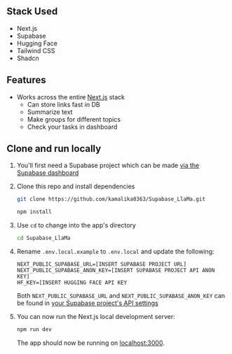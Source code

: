 ## Stack Used
- Next.js
- Supabase
- Hugging Face
- Tailwind CSS
- Shadcn

## Features

- Works across the entire [Next.js](https://nextjs.org) stack
    - Can store links fast in DB
    - Summarize text
    - Make groups for different topics
    - Check your tasks in dashboard


## Clone and run locally

1. You'll first need a Supabase project which can be made [via the Supabase dashboard](https://database.new)

2. Clone this repo and install dependencies

   ```bash
   git clone https://github.com/kamalika0363/Supabase_LlaMa.git
   ```
      ```bash
   npm install
   ```

3. Use `cd` to change into the app's directory

   ```bash
   cd Supabase_LlaMa
   ```

4. Rename `.env.local.example` to `.env.local` and update the following:

   ```
   NEXT_PUBLIC_SUPABASE_URL=[INSERT SUPABASE PROJECT URL]
   NEXT_PUBLIC_SUPABASE_ANON_KEY=[INSERT SUPABASE PROJECT API ANON KEY]
   HF_KEY=[INSERT HUGGING FACE API KEY
   ```

   Both `NEXT_PUBLIC_SUPABASE_URL` and `NEXT_PUBLIC_SUPABASE_ANON_KEY` can be found in [your Supabase project's API settings](https://app.supabase.com/project/_/settings/api)

5. You can now run the Next.js local development server:

   ```bash
   npm run dev
   ```

   The app should now be running on [localhost:3000](http://localhost:3000/).
